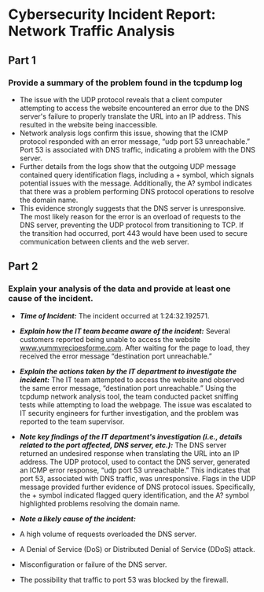 # Cybersecurity Incident Report: Network Traffic Analysis 

## Part 1

### Provide a summary of the problem found in the tcpdump log

* The issue with the UDP protocol reveals that a client computer attempting to access the website encountered an error due to the DNS server's failure to properly translate the URL into an IP address. This resulted in the website being inaccessible. <br>
* Network analysis logs confirm this issue, showing that the ICMP protocol responded with an error message, “udp port 53 unreachable.” Port 53 is associated with DNS traffic, indicating a problem with the DNS server. <br>
* Further details from the logs show that the outgoing UDP message contained query identification flags, including a + symbol, which signals potential issues with the message. Additionally, the A? symbol indicates that there was a problem performing DNS protocol operations to resolve the domain name. <br> 
* This evidence strongly suggests that the DNS server is unresponsive. The most likely reason for the error is an overload of requests to the DNS server, preventing the UDP protocol from transitioning to TCP. If the transition had occurred, port 443 would have been used to secure communication between clients and the web server. <br> 

## Part 2

### Explain your analysis of the data and provide at least one cause of the incident.

* ***Time of Incident:*** The incident occurred at 1:24:32.192571. <br>
* ***Explain how the IT team became aware of the incident:*** Several customers reported being unable to access the website www.yummyrecipesforme.com. After waiting for the page to load, they received the error message “destination port unreachable.” <br>
* ***Explain the actions taken by the IT department to investigate the incident:***
The IT team attempted to access the website and observed the same error message, “destination port unreachable.” Using the tcpdump network analysis tool, the team conducted packet sniffing tests while attempting to load the webpage. The issue was escalated to IT security engineers for further investigation, and the problem was reported to the team supervisor. <br>
* ***Note key findings of the IT department's investigation (i.e., details related to the port affected, DNS server, etc.):*** 
The DNS server returned an undesired response when translating the URL into an IP address. The UDP protocol, used to contact the DNS server, generated an ICMP error response, “udp port 53 unreachable.” This indicates that port 53, associated with DNS traffic, was unresponsive. Flags in the UDP message provided further evidence of DNS protocol issues. Specifically, the + symbol indicated flagged query identification, and the A? symbol highlighted problems resolving the domain name. <br>
* ***Note a likely cause of the incident:***

* A high volume of requests overloaded the DNS server.
* A Denial of Service (DoS) or Distributed Denial of Service (DDoS) attack.
* Misconfiguration or failure of the DNS server.
* The possibility that traffic to port 53 was blocked by the firewall.
